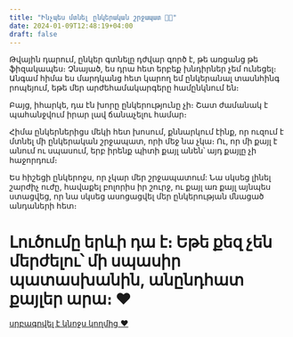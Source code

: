 ```yaml
---
title: "Ինչպես մտնել ընկերական շրջապատ 👭🏻"
date: 2024-01-09T12:48:19+04:00
draft: false
---
```


Թվային դարում, ընկեր գտնելը դժվար գործ է, թե առցանց թե ֆիզակապես։ Չնայած, ես դրա հետ երբեք խնդիրներ չեմ ունեցել։ Անգամ հիմա ես մարդկանց հետ կարող եմ ընկերանալ տասնհինգ րոպեյում, եթե մեր արժեհամակարգերը համընկնում են։ 

Բայց, իհարկե, դա էն խորը ընկերությունը չի։ Շատ ժամանակ է պահանջվում իրար լավ ճանաչելու համար։


Հիմա ընկերներիցս մեկի հետ խոսում, քննարկում էինք, որ ուզում է մտնել մի ընկերական շրջապատ, որի մեջ նա չկա։ Ու, որ մի քայլ է անում ու սպասում, երբ իրենք պիտի քայլ անեն՝ այդ քայլը չի հաջորդում։

Ես հիշեցի ընկերոջս, որ չկար մեր շրջապատում: Նա սկսեց լինել շարժիչ ուժը, հավաքել բոլորիս իր շուրջ, ու քայլ առ քայլ այնպես ստացվեց, որ նա սկսեց ասոցացվել մեր ընկերության մնացած անդաների հետ։ 


# Լուծումը երևի դա է։ Եթե քեզ չեն մերժելու՝ մի սպասիր պատասխանին, անընդհատ քայլեր արա։ ❤️

[սրբագրվել է կնոջս կողմից ❤️](https://arevikaroyan.com/)